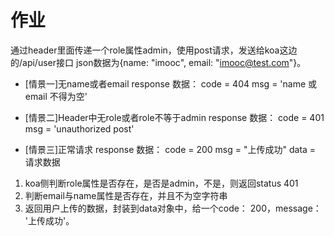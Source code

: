 # 作业
  通过header里面传递一个role属性admin，使用post请求，发送给koa这边的/api/user接口
  json数据为{name: "imooc", email: "imooc@test.com"}。

  * [情景一]无name或者email
    response 数据：
    code = 404
    msg = 'name 或 email 不得为空'

  * [情景二]Header中无role或者role不等于admin
    response 数据：
    code = 401
    msg = 'unauthorized post'
  
  * [情景三]正常请求
    response 数据：
    code = 200
    msg = "上传成功"
    data = 请求数据

  1. koa侧判断role属性是否存在，是否是admin，不是，则返回status 401
  2. 判断email与name属性是否存在，并且不为空字符串
  3. 返回用户上传的数据，封装到data对象中，给一个code： 200，message： '上传成功'。